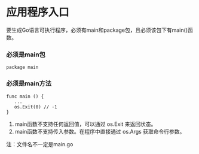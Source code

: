 # 应用程序入口

要生成Go语言可执行程序，必须有main和package包，且必须该包下有main()函数。

### 必须是main包
```
package main
```


### 必须是main方法
```
func main () {
   ...
   os.Exit(0) // -1
}
```
1. main函数不支持任何返回值，可以通过 os.Exit 来返回状态。
2. main函数不支持传入参数。在程序中直接通过 os.Args 获取命令行参数。


注：文件名不一定是main.go